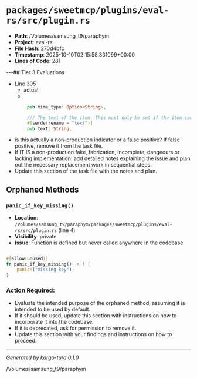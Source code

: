 # `packages/sweetmcp/plugins/eval-rs/src/plugin.rs`

- **Path**: /Volumes/samsung_t9/paraphym
- **Project**: eval-rs
- **File Hash**: 270d4bfc  
- **Timestamp**: 2025-10-10T02:15:58.331099+00:00  
- **Lines of Code**: 281

---## Tier 3 Evaluations


- Line 305
  - actual
  - 

```rust
        pub mime_type: Option<String>,

        /// The text of the item. This must only be set if the item can actually be represented as text (not binary data).
        #[serde(rename = "text")]
        pub text: String,
```

- is this actually a non-production indicator or a false positive? If false positive, remove it from the task file.
- If IT IS a non-production fake, fabrication, incomplete, dangeours or lacking implementation: add detailed notes explaining the issue and plan out the necessary replacement work in sequential steps. 
- Update this section of the task file with the notes and plan.

## Orphaned Methods


### `panic_if_key_missing()`

- **Location**: `/Volumes/samsung_t9/paraphym/packages/sweetmcp/plugins/eval-rs/src/plugin.rs` (line 4)
- **Visibility**: private
- **Issue**: Function is defined but never called anywhere in the codebase

```rust

#[allow(unused)]
fn panic_if_key_missing() -> ! {
    panic!("missing key");
}
```

### Action Required:

- Evaluate the intended purpose of the orphaned method, assuming it is intended to be used by default.
- If it should be used, update this section with instructions on how to incorporate it into the codebase.
- If it is deprecated, ask for permission to remove it.
- Update this section with your findings and instructions on how to proceed.

---

*Generated by kargo-turd 0.1.0*

/Volumes/samsung_t9/paraphym